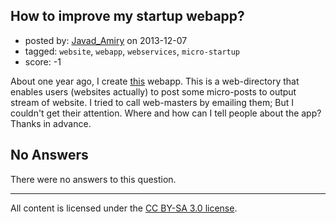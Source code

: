 ## How to improve my startup webapp?

- posted by: [Javad_Amiry](https://stackexchange.com/users/-1/29987-javad-amiry) on 2013-12-07
- tagged: `website`, `webapp`, `webservices`, `micro-startup`
- score: -1

<p>About one year ago, I create <a href="http://www.kekely.com" rel="nofollow">this</a> webapp. This is a web-directory that enables users (websites actually) to post some micro-posts to output stream of website. I tried to call web-masters by emailing them; But I couldn't get their attention. Where and how can I tell people about the app? Thanks in advance. </p>


## No Answers

There were no answers to this question.


---

All content is licensed under the [CC BY-SA 3.0 license](https://creativecommons.org/licenses/by-sa/3.0/).
